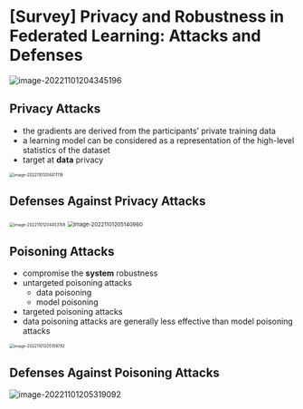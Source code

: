# [Survey] Privacy and Robustness in Federated Learning: Attacks and Defenses

![image-20221101204345196](D:\github\assets\20221208_1670498830.png)



## Privacy Attacks

- the gradients are derived from the participants’ private training data
- a learning model can be considered as a representation of the high-level statistics of the dataset
- target at **data** privacy

<img src="D:\github\assets\20221208_1670498837.png" alt="image-20221101204411118" style="zoom:50%;" />



## Defenses Against Privacy Attacks

<img src="D:\github\assets\20221208_1670498846.png" alt="image-20221101204453158" style="zoom:50%;" />

<img src="D:\github\assets\20221208_1670498852.png" alt="image-20221101205140960" style="zoom:67%;" />



## Poisoning Attacks

- compromise the **system** robustness
- untargeted poisoning attacks
  - data poisoning
  - model poisoning
- targeted poisoning attacks
- data poisoning attacks are generally less effective than model poisoning attacks   

<img src="D:\github\assets\20221208_1670498859.png" alt="image-20221101205159792" style="zoom:50%;" />



## Defenses Against Poisoning Attacks

![image-20221101205319092](D:\github\assets\20221208_1670498867.png)